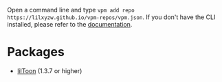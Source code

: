 Open a command line and type `vpm add repo https://lilxyzw.github.io/vpm-repos/vpm.json`. If you don't have the CLI installed, please refer to the [documentation](https://vcc.docs.vrchat.com/vpm/cli/).

# Packages
- [lilToon](https://github.com/lilxyzw/lilToon) (1.3.7 or higher)